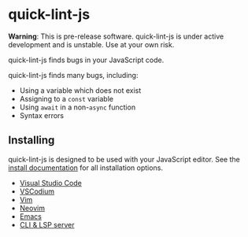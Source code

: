 # quick-lint-js

**Warning**: This is pre-release software. quick-lint-js is under active
development and is unstable. Use at your own risk.

quick-lint-js finds bugs in your JavaScript code.

quick-lint-js finds many bugs, including:

* Using a variable which does not exist
* Assigning to a `const` variable
* Using `await` in a non-`async` function
* Syntax errors

## Installing

quick-lint-js is designed to be used with your JavaScript editor. See the
[install documentation](https://quick-lint-js.com/install/) for all installation
options.

* [Visual Studio
  Code](https://marketplace.visualstudio.com/items?itemName=quick-lint.quick-lint-js)
* [VSCodium](https://open-vsx.org/extension/quick-lint/quick-lint-js)
* [Vim](https://quick-lint-js.com/install/vim/)
* [Neovim](https://quick-lint-js.com/install/neovim/)
* [Emacs](https://quick-lint-js.com/install/emacs/)
* [CLI & LSP server](https://quick-lint-js.com/install/cli/npm/)
